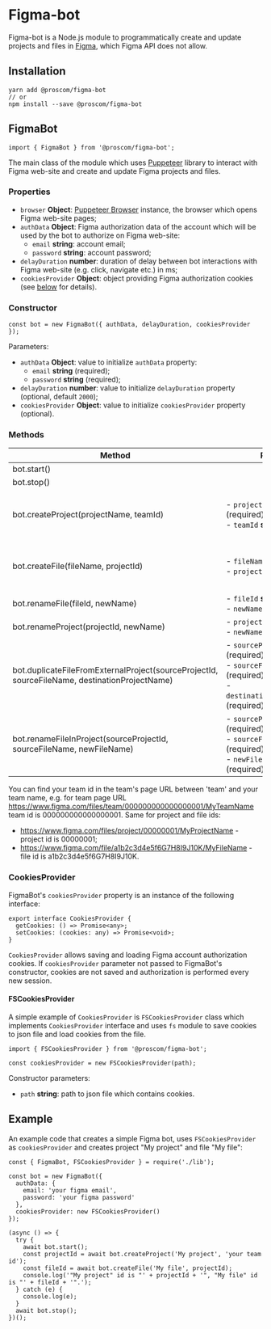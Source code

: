 # Figma-bot

Figma-bot is a Node.js module to programmatically create and update projects and files in [Figma](https://figma.com), which Figma API does not allow.

## Installation

```
yarn add @proscom/figma-bot
// or
npm install --save @proscom/figma-bot
```

## FigmaBot

```
import { FigmaBot } from '@proscom/figma-bot';
```

The main class of the module which uses [Puppeteer](https://pptr.dev/) library to interact with Figma web-site and create and update Figma projects and files.

### Properties

- `browser` **Object**: [Puppeteer Browser](https://pptr.dev/#?product=Puppeteer&version=v7.0.1&show=api-class-browser) instance, the browser which opens Figma web-site pages;
- `authData` **Object**: Figma authorization data of the account which will be used by the bot to authorize on Figma web-site:
  - `email` **string**: account email;
  - `password` **string**: account password;
- `delayDuration` **number**: duration of delay between bot interactions with Figma web-site (e.g. click, navigate etc.) in ms;
- `cookiesProvider` **Object**: object providing Figma authorization cookies (see [below](#CookiesProvider) for details).

### Constructor

```
const bot = new FigmaBot({ authData, delayDuration, cookiesProvider });
```

Parameters:

- `authData` **Object**: value to initialize `authData` property:
  - `email` **string** (required);
  - `password` **string** (required);
- `delayDuration` **number**: value to initialize `delayDuration` property (optional, default `2000`);
- `cookiesProvider` **Object**: value to initialize `cookiesProvider` property (optional).

### Methods

| Method                                                                                        | Parameters                                                                                                                                | Description                                                                                                  | Return value                                                         |
| --------------------------------------------------------------------------------------------- | ----------------------------------------------------------------------------------------------------------------------------------------- | ------------------------------------------------------------------------------------------------------------ | -------------------------------------------------------------------- |
| bot.start()                                                                                   |                                                                                                                                           | Starts the bot.                                                                                              | `Promise<void>`                                                      |
| bot.stop()                                                                                    |                                                                                                                                           | Stops the bot.                                                                                               | `Promise<void>`                                                      |
| bot.createProject(projectName, teamId)                                                        | - `projectName` **string** (required)<br/>- `teamId` **string** (required)                                                                | Creates a project with name `projectName` in team with id `teamId`.                                          | `Promise<string>` - a promise which resolves with the new project id |
| bot.createFile(fileName, projectId)                                                           | - `fileName` **string** (required),<br/>- `projectId` **string** (required)                                                               | Creates a file with name `fileName` in project with id `projectId`.                                          | `Promise<string>` - a promise which resolves with the new file id    |
| bot.renameFile(fileId, newName)                                                               | - `fileId` **string** (required)<br/>- `newName` **string** (required)                                                                    | Renames a file with id `fileId` to `newName`.                                                                | `Promise<void>`                                                      |
| bot.renameProject(projectId, newName)                                                         | - `projectId` **string** (required)<br/>- `newName` **string** (required)                                                                 | Renames a project with id `project` to `newName`.                                                            | `Promise<void>`                                                      |
| bot.duplicateFileFromExternalProject(sourceProjectId, sourceFileName, destinationProjectName) | - `sourceProjectId` **string** (required)<br/>- `sourceFileName`**string** (required)<br/>- `destinationProjectName`**string** (required) | Creates duplicate of `sourceFileName` in project `sourceProjectId` and move copy to `destinationProjectName` | `Promise<void>`                                                      |
| bot.renameFileInProject(sourceProjectId, sourceFileName, newFileName)                         | - `sourceProjectId` **string** (required)<br/>- `sourceFileName`**string** (required)<br/>- `newFileName`**string** (required)            | Renames a file `sourceFileName` in project `sourceProjectId` to `newFileName`                                | `Promise<void>`                                                      |

You can find your team id in the team's page URL between 'team' and your team name, e.g. for team page URL
https://www.figma.com/files/team/000000000000000001/MyTeamName team id is 000000000000000001.
Same for project and file ids:

- https://www.figma.com/files/project/00000001/MyProjectName - project id is 00000001;
- https://www.figma.com/file/a1b2c3d4e5f6G7H8I9J10K/MyFileName - file id is a1b2c3d4e5f6G7H8I9J10K.

<p id="CookiesProvider"></p>

### CookiesProvider

FigmaBot's `cookiesProvider` property is an instance of the following interface:

```
export interface CookiesProvider {
  getCookies: () => Promise<any>;
  setCookies: (cookies: any) => Promise<void>;
}
```

`CookiesProvider` allows saving and loading Figma account authorization cookies. If `cookiesProvider` parameter not passed to FigmaBot's constructor, cookies are not saved and authorization is performed every new session.

#### FSCookiesProvider

A simple example of `CookiesProvider` is `FSCookiesProvider` class which implements `CookiesProvider` interface and uses `fs` module to save cookies to json file and load cookies from the file.

```
import { FSCookiesProvider } from '@proscom/figma-bot';

const cookiesProvider = new FSCookiesProvider(path);
```

Constructor parameters:

- `path` **string**: path to json file which contains cookies.

## Example

An example code that creates a simple Figma bot, uses `FSCookiesProvider` as `cookiesProvider` and creates project "My project" and file "My file":

```
const { FigmaBot, FSCookiesProvider } = require('./lib');

const bot = new FigmaBot({
  authData: {
    email: 'your figma email',
    password: 'your figma password'
  },
  cookiesProvider: new FSCookiesProvider()
});

(async () => {
  try {
    await bot.start();
    const projectId = await bot.createProject('My project', 'your team id');
    const fileId = await bot.createFile('My file', projectId);
    console.log('"My project" id is "' + projectId + '", "My file" id is "' + fileId + '".');
  } catch (e) {
    console.log(e);
  }
  await bot.stop();
})();
```
